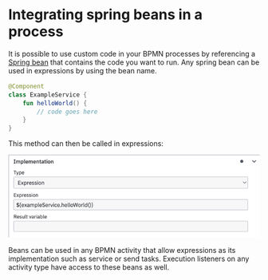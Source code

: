 # Integrating spring beans in a process

It is possible to use custom code in your BPMN processes by referencing a [Spring bean](https://docs.spring.io/spring-framework/docs/current/reference/html/core.html) that contains the code you want to run. Any spring bean can be used in expressions by using the bean name.

```kotlin
@Component
class ExampleService {
    fun helloWorld() {
        // code goes here
    }
}
```

This method can then be called in expressions:

![Configuration of bean expression in camunda modeller](../../../.gitbook/assets/camunda-config.png)

Beans can be used in any BPMN activity that allow expressions as its implementation such as service or send tasks. Execution listeners on any activity type have access to these beans as well.
